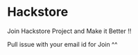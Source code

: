 # Hackstore
Join Hackstore Project and Make it Better !!

Pull issue with your email id for Join ^^
